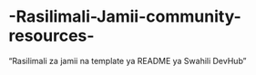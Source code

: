 # -Rasilimali-Jamii-community-resources-
“Rasilimali za jamii na template ya README ya Swahili DevHub”
